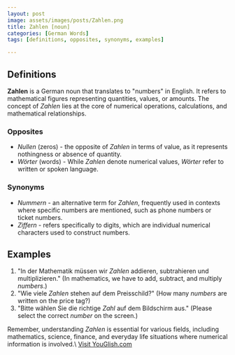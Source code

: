 ```yaml
---
layout: post
image: assets/images/posts/Zahlen.png
title: Zahlen [noun]
categories: [German Words]
tags: [definitions, opposites, synonyms, examples]

---
```


## Definitions

**Zahlen** is a German noun that translates to "numbers" in English. It refers to mathematical figures representing quantities, values, or amounts. The concept of *Zahlen* lies at the core of numerical operations, calculations, and mathematical relationships.

### Opposites

- *Nullen* (zeros) - the opposite of *Zahlen* in terms of value, as it represents nothingness or absence of quantity.
- *Wörter* (words) - While *Zahlen* denote numerical values, *Wörter* refer to written or spoken language.

### Synonyms

- *Nummern* - an alternative term for *Zahlen*, frequently used in contexts where specific numbers are mentioned, such as phone numbers or ticket numbers.
- *Ziffern* - refers specifically to digits, which are individual numerical characters used to construct numbers.

## Examples

1. "In der Mathematik müssen wir *Zahlen* addieren, subtrahieren und multiplizieren." (In mathematics, we have to add, subtract, and multiply *numbers*.)
2. "Wie viele *Zahlen* stehen auf dem Preisschild?" (How many *numbers* are written on the price tag?)
3. "Bitte wählen Sie die richtige *Zahl* auf dem Bildschirm aus." (Please select the correct *number* on the screen.)

Remember, understanding *Zahlen* is essential for various fields, including mathematics, science, finance, and everyday life situations where numerical information is involved.\ <a id="yg-widget-0" class="youglish-widget" data-query="Zahlen" data-lang="german" data-components="8412" data-auto-start="0" data-bkg-color="theme_light" data-title="How%20to%20pronounce%20Zahlen%20in%20German"  rel="nofollow" href="https://youglish.com">Visit YouGlish.com</a><script async src="https://youglish.com/public/emb/widget.js" charset="utf-8"></script>